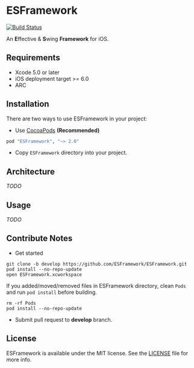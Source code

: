 # ESFramework

[![Build Status](https://travis-ci.org/ESFramework/ESFramework.svg)](https://travis-ci.org/ESFramework/ESFramework)

An **E**ffective & **S**wing **Framework** for iOS.

## Requirements

* Xcode 5.0 or later
* iOS deployment target >= 6.0
* ARC

## Installation

There are two ways to use ESFramework in your project:

* Use [CocoaPods](http://cocoapods.org) **(Recommended)**

```ruby
pod "ESFramework", "~> 2.0"
```

* Copy `ESFramework` directory into your project.

## Architecture

*TODO*

## Usage

*TODO*

## Contribute Notes

* Get started

```shell
git clone -b develop https://github.com/ESFramework/ESFramework.git
pod install --no-repo-update
open ESFramework.xcworkspace
```

If you added/moved/removed files in ESFramework directory, clean `Pods` and run `pod install` before building.

```shell
rm -rf Pods
pod install --no-repo-update
```


* Submit pull request to **develop** branch.

## License

ESFramework is available under the MIT license. See the [LICENSE](LICENSE) file for more info.
